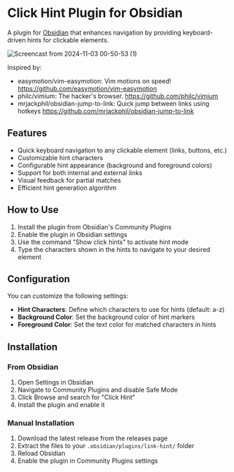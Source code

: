 # Click Hint Plugin for Obsidian

A plugin for [Obsidian](https://obsidian.md) that enhances navigation by providing keyboard-driven hints for clickable elements.

![Screencast from 2024-11-03 00-50-53 (1)](https://github.com/user-attachments/assets/e586820d-4880-4b0a-8540-9ae3e81c5de5)

Inspired by:
- easymotion/vim-easymotion: Vim motions on speed! https://github.com/easymotion/vim-easymotion
- philc/vimium: The hacker's browser. https://github.com/philc/vimium
- mrjackphil/obsidian-jump-to-link: Quick jump between links using hotkeys https://github.com/mrjackphil/obsidian-jump-to-link

## Features

- Quick keyboard navigation to any clickable element (links, buttons, etc.)
- Customizable hint characters
- Configurable hint appearance (background and foreground colors)
- Support for both internal and external links
- Visual feedback for partial matches
- Efficient hint generation algorithm

## How to Use

1. Install the plugin from Obsidian's Community Plugins
2. Enable the plugin in Obsidian settings
3. Use the command "Show click hints" to activate hint mode
4. Type the characters shown in the hints to navigate to your desired element

## Configuration

You can customize the following settings:

- **Hint Characters**: Define which characters to use for hints (default: a-z)
- **Background Color**: Set the background color of hint markers
- **Foreground Color**: Set the text color for matched characters in hints

## Installation

### From Obsidian

1. Open Settings in Obsidian
2. Navigate to Community Plugins and disable Safe Mode
3. Click Browse and search for "Click Hint"
4. Install the plugin and enable it

### Manual Installation

1. Download the latest release from the releases page
2. Extract the files to your `.obsidian/plugins/link-hint/` folder
3. Reload Obsidian
4. Enable the plugin in Community Plugins settings

